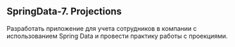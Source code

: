 ## SpringData-7. Projections
Разработать приложение для учета сотрудников в компании с использованием Spring Data и провести практику работы с проекциями.
